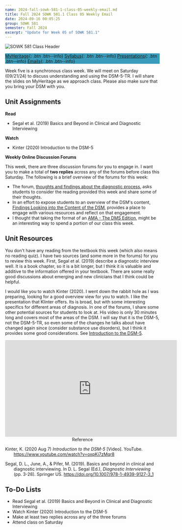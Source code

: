 ```yaml
---
name: 2024-fall-sowk-581-1-class-05-weekly-email.md
title: Fall 2024 SOWK 581.1 Class 05 Weekly Email
date: 2024-09-16 00:05:25
group: SOWK 581
semester: Fall 2024
excerpt: "Update for Week 05 of SOWK 581.1"
---
```


![SOWK 581 Class Header](https://jacobrcampbell.com/assets/media/2024-09-01-sowk-581-email-header-image.jpg)

<div style="background-color: #3b9cba; width: 100%;" markdown="1">

[MyHeritage](https://myheritage.heritage.edu/ICS/Academics/SOWK/SOWK_581/2425_FA-SOWK_581-1/){: .btn .btn--info}
[Syllabus](https://myheritage.heritage.edu/ICS/Academics/SOWK/SOWK_581/2425_FA-SOWK_581-1/Syllabus.jnz){: .btn .btn--info}
[Presentations](https://presentations.jacobrcampbell.com){: .btn .btn--info}
[Emails](https://jacobrcampbell.com/communications/){: .btn .btn--info}

</div>

Week five is a synchronous class week. We will meet on Saturday (09/21/24) to discuss understanding and using the DSM-5-TR. I will share the slides on MyHeritage as we approach class. Please also make sure that you bring your DSM with you.

## Unit Assignments

**Read**

- Segal et al. (2019) Basics and Beyond in Clinical and Diagnostic Interviewing

**Watch**

- Kinter (2020) Introduction to the DSM-5

**Weekly Online Discussion Forums**

This week, there are three discussion forums for you to engage in. I want you to make a total of **two replies** across any of the forums before class this Saturday. The following is a brief overview of the forums for this week:

- The forum, [thoughts and findings about the diagnostic process](https://myheritage.heritage.edu/ICS/Academics/SOWK/SOWK_581/2425_FA-SOWK_581-1/🏫_W-05_916_-_922.jnz?portlet=Group_Discussion_Forums&screen=PostView&screenType=change&id=f5095ead-6b9a-4b2e-838f-fefe857c6dad), asks students to consider the reading provided this week and share some of their thoughts.
- In an effort to expose students to an overview of the DSM's content, [Findings Looking into the Content of the DSM](https://myheritage.heritage.edu/ICS/Academics/SOWK/SOWK_581/2425_FA-SOWK_581-1/🏫_W-05_916_-_922.jnz?portlet=Group_Discussion_Forums&screen=PostView&screenType=change&id=850fea78-a308-4bf6-b316-75583990c685), provides a place to engage with various resources and reflect on that engagement.
- I thought that taking the format of an [AMA - The DMS Edition](https://myheritage.heritage.edu/ICS/Academics/SOWK/SOWK_581/2425_FA-SOWK_581-1/🏫_W-05_916_-_922.jnz?portlet=Group_Discussion_Forums&screen=PostView&screenType=change&id=ff761d46-d347-48b4-b732-d22814ef0ce3), might be an interesting way to spend a portion of our class this week. 

## Unit Resources

You don't have any reading from the textbook this week (which also means no reading quiz). I have two sources (and some more in the forums) for you to review this week. First, Segal et al. (2019) describe a diagnostic interview well. It is a book chapter, so it is a bit longer, but I think it is valuable and additive to the information offered in your textbook. There are some really good discussions about emerging and new clinicians that I think could be helpful. 

I would like you to watch Kinter (2020). I went down the rabbit hole as I was preparing, looking for a good overview view for you to watch. I like the presentation that Klinter offers. Its is broad, but with some interesting specifics for different areas of diagnosis. In one of the forums, I share some other potential sources for students to look at. His video is only 30 minutes long and covers most of the areas of the DSM. I will say that it is the DSM-5, not the DSM-5-TR, so even some of the changes he talks about have changed again since (consider substance use disorders), but I think it provides some good considerations. See [Introduction to the DSM-5](https://www.youtube.com/watch?v=oxpKi7zMqr8).

<iframe width="560" height="315" src="https://www.youtube.com/embed/oxpKi7zMqr8?si=NbsMW-uFC0sHl4uD" title="YouTube video player" frameborder="0" allow="accelerometer; autoplay; clipboard-write; encrypted-media; gyroscope; picture-in-picture; web-share" referrerpolicy="strict-origin-when-cross-origin" allowfullscreen></iframe>

<div style="text-align: center" markdown="1">
Reference
</div>
<div style="margin: 0 0 0 2em; text-indent: -2em;" markdown="1">

Kinter, K. (2020 Aug 7) _Introduction to the DSM-5_ [Video]. YouTube. <https://www.youtube.com/watch?v=oxpKi7zMqr8>

Segal, D. L., June, A., & Pifer, M. (2019). Basics and beyond in clinical and diagnostic interviewing. In D. L. Segal (Ed.), _Diagnostic Interviewing_ (pp. 3-28). Springer US. <https://doi.org/10.1007/978-1-4939-9127-3_1>

</div>

## To-Do Lists

- Read Segal et al. (2019) Basics and Beyond in Clinical and Diagnostic Interviewing
- Watch Kinter (2020) Introduction to the DSM-5
- Make at least two replies across any of the three forums
- Attend class on Saturday
